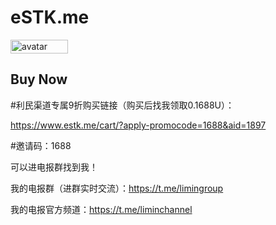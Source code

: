 # eSTK.me

<img src="https://estk-aff1688-5ber-10off-buy-esim.store/icon.png" alt="avatar" width="92.4" height="22.1">


## Buy Now

#利民渠道专属9折购买链接（购买后找我领取0.1688U）：

https://www.estk.me/cart/?apply-promocode=1688&aid=1897 



#邀请码：1688

可以进电报群找到我！ 

我的电报群（进群实时交流）：https://t.me/limingroup 

我的电报官方频道：https://t.me/liminchannel
